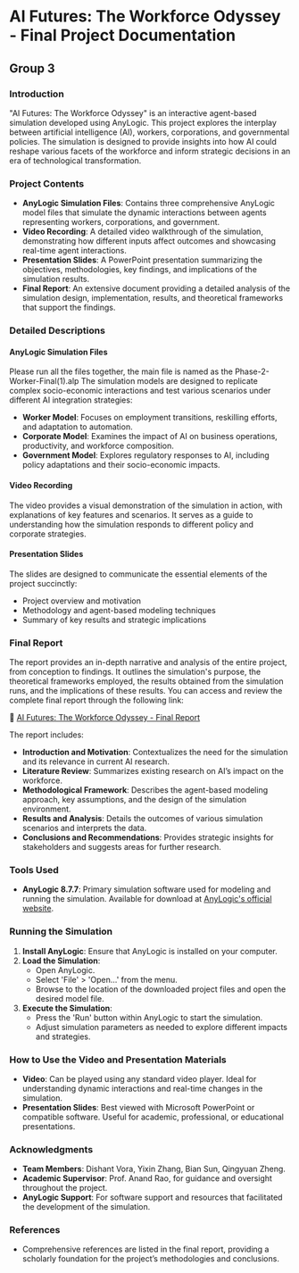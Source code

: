 # AI Futures: The Workforce Odyssey - Final Project Documentation
## Group 3

### Introduction
"AI Futures: The Workforce Odyssey" is an interactive agent-based simulation developed using AnyLogic. This project explores the interplay between artificial intelligence (AI), workers, corporations, and governmental policies. The simulation is designed to provide insights into how AI could reshape various facets of the workforce and inform strategic decisions in an era of technological transformation.

### Project Contents
- **AnyLogic Simulation Files**: Contains three comprehensive AnyLogic model files that simulate the dynamic interactions between agents representing workers, corporations, and government.
- **Video Recording**: A detailed video walkthrough of the simulation, demonstrating how different inputs affect outcomes and showcasing real-time agent interactions.
- **Presentation Slides**: A PowerPoint presentation summarizing the objectives, methodologies, key findings, and implications of the simulation results.
- **Final Report**: An extensive document providing a detailed analysis of the simulation design, implementation, results, and theoretical frameworks that support the findings.

### Detailed Descriptions
#### AnyLogic Simulation Files
Please run all the files together, the main file is named as the Phase-2-Worker-Final(1).alp
The simulation models are designed to replicate complex socio-economic interactions and test various scenarios under different AI integration strategies:
- **Worker Model**: Focuses on employment transitions, reskilling efforts, and adaptation to automation.
- **Corporate Model**: Examines the impact of AI on business operations, productivity, and workforce composition.
- **Government Model**: Explores regulatory responses to AI, including policy adaptations and their socio-economic impacts.

#### Video Recording
The video provides a visual demonstration of the simulation in action, with explanations of key features and scenarios. It serves as a guide to understanding how the simulation responds to different policy and corporate strategies.

#### Presentation Slides
The slides are designed to communicate the essential elements of the project succinctly:
- Project overview and motivation
- Methodology and agent-based modeling techniques
- Summary of key results and strategic implications

### Final Report
The report provides an in-depth narrative and analysis of the entire project, from conception to findings. It outlines the simulation's purpose, the theoretical frameworks employed, the results obtained from the simulation runs, and the implications of these results. You can access and review the complete final report through the following link:

📄 [AI Futures: The Workforce Odyssey - Final Report](https://docs.google.com/document/d/19hod2dLO3iWr-YZ9x4hw0zMdeKQ20FBi00-qMkQyee4/edit?usp=sharing)

The report includes:
- **Introduction and Motivation**: Contextualizes the need for the simulation and its relevance in current AI research.
- **Literature Review**: Summarizes existing research on AI’s impact on the workforce.
- **Methodological Framework**: Describes the agent-based modeling approach, key assumptions, and the design of the simulation environment.
- **Results and Analysis**: Details the outcomes of various simulation scenarios and interprets the data.
- **Conclusions and Recommendations**: Provides strategic insights for stakeholders and suggests areas for further research.

### Tools Used
- **AnyLogic 8.7.7**: Primary simulation software used for modeling and running the simulation. Available for download at [AnyLogic's official website](https://www.anylogic.com).

### Running the Simulation
1. **Install AnyLogic**: Ensure that AnyLogic is installed on your computer.
2. **Load the Simulation**:
   - Open AnyLogic.
   - Select 'File' > 'Open...' from the menu.
   - Browse to the location of the downloaded project files and open the desired model file.
3. **Execute the Simulation**:
   - Press the 'Run' button within AnyLogic to start the simulation.
   - Adjust simulation parameters as needed to explore different impacts and strategies.

### How to Use the Video and Presentation Materials
- **Video**: Can be played using any standard video player. Ideal for understanding dynamic interactions and real-time changes in the simulation.
- **Presentation Slides**: Best viewed with Microsoft PowerPoint or compatible software. Useful for academic, professional, or educational presentations.

### Acknowledgments
- **Team Members**: Dishant Vora, Yixin Zhang, Bian Sun, Qingyuan Zheng.
- **Academic Supervisor**: Prof. Anand Rao, for guidance and oversight throughout the project.
- **AnyLogic Support**: For software support and resources that facilitated the development of the simulation.

### References
- Comprehensive references are listed in the final report, providing a scholarly foundation for the project’s methodologies and conclusions.
